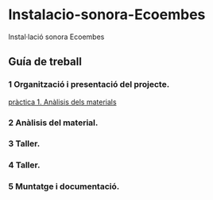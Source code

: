 # Instalacio-sonora-Ecoembes
Instal·lació sonora Ecoembes

## Guía de treball

### 1 Organització i presentació del projecte.
[pràctica 1. Anàlisis dels materials](materials.md)
### 2 Anàlisis del material.
### 3 Taller.
### 4 Taller.
### 5 Muntatge i documentació.
